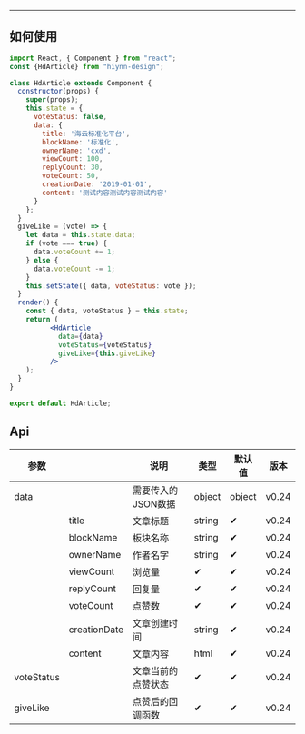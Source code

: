 ---
## 如何使用

```jsx
import React, { Component } from "react";
const {HdArticle} from "hiynn-design";

class HdArticle extends Component {
  constructor(props) {
    super(props);
    this.state = {
      voteStatus: false,
      data: {
        title: '海云标准化平台',
        blockName: '标准化',
        ownerName: 'cxd',
        viewCount: 100,
        replyCount: 30,
        voteCount: 50,
        creationDate: '2019-01-01',
        content: '测试内容测试内容测试内容'
      }
    };
  }
  giveLike = (vote) => {
    let data = this.state.data;
    if (vote === true) {
      data.voteCount += 1;
    } else {
      data.voteCount -= 1;
    }
    this.setState({ data, voteStatus: vote });
  }
  render() {
    const { data, voteStatus } = this.state;
    return (
          <HdArticle
            data={data}
            voteStatus={voteStatus}
            giveLike={this.giveLike}
          />
    );
  }
}

export default HdArticle;

```
## Api

| 参数       || 说明      | 类型 | 默认值 | 版本 |
| ---------|---- | ------- | ------- | ------- | ------- |
| data    || 需要传入的JSON数据 | object  | object     | v0.24       |
|         |title| 文章标题 | string    | ✔       | v0.24        |
|         |blockName| 板块名称 | string    | ✔       | v0.24        |
|         |ownerName| 作者名字 | string    | ✔       | v0.24        |
|         |viewCount| 浏览量 | ✔       | ✔       | v0.24        |
|         |replyCount| 回复量 | ✔       | ✔       | v0.24        |
|         |voteCount| 点赞数 | ✔       | ✔       | v0.24        |
|         |creationDate| 文章创建时间 | string    | ✔       | v0.24        |
|         |content| 文章内容 | html     | ✔       | v0.24        |
| voteStatus || 文章当前的点赞状态      | ✔       | ✔       | v0.24        |
| giveLike      || 点赞后的回调函数      | ✔       | ✔       | v0.24        |
